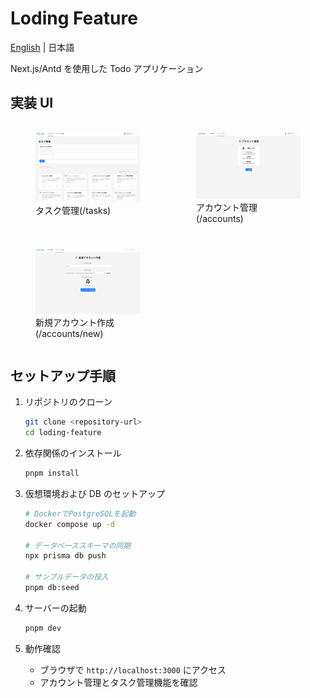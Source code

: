 # Loding Feature

[English](./docs/lang/en.md) | 日本語

Next.js/Antd を使用した Todo アプリケーション

## 実装 UI

<div style="display: grid; grid-template-columns: repeat(2, 1fr); gap: 10px;">
    <figure>
        <img src="./docs/images/ui-1.png" />
        <figcaption>タスク管理(/tasks)</figcaption>
    </figure>
    <figure>
        <img src="./docs/images/ui-2.png" />
        <figcaption>アカウント管理(/accounts)</figcaption>
    </figure>
    <figure>
        <img src="./docs/images/ui-3.png" />
        <figcaption>新規アカウント作成(/accounts/new)</figcaption>
    </figure>
</div>

## セットアップ手順

1. リポジトリのクローン

   ```bash
   git clone <repository-url>
   cd loding-feature
   ```

2. 依存関係のインストール

   ```bash
   pnpm install
   ```

3. 仮想環境および DB のセットアップ

   ```bash
   # DockerでPostgreSQLを起動
   docker compose up -d

   # データベーススキーマの同期
   npx prisma db push

   # サンプルデータの投入
   pnpm db:seed
   ```

4. サーバーの起動

   ```bash
   pnpm dev
   ```

5. 動作確認
   - ブラウザで `http://localhost:3000` にアクセス
   - アカウント管理とタスク管理機能を確認
